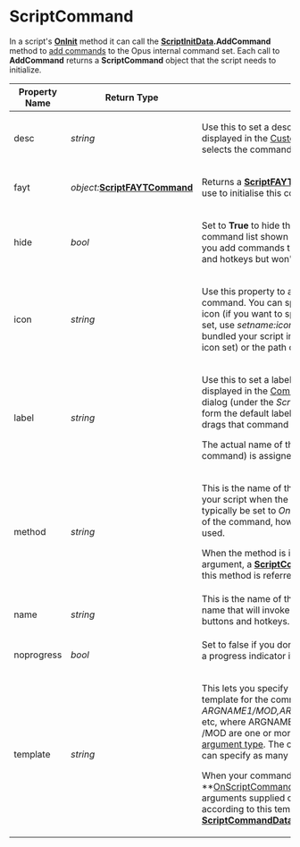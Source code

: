 # ScriptCommand

In a script's **[OnInit](../scripting_events/oninit.md)** method it can call the **[ScriptInitData](scriptinitdata.md).AddCommand** method to [add commands](/Manual/scripting/example_scripts/adding_a_new_internal_command.md) to the Opus internal command set. Each call to **AddCommand** returns a **ScriptCommand** object that the script needs to initialize.

<table>
<thead><tr><th>
Property Name</th><th>
Return Type</th><th>
Description
</th></tr></thead><tbody><tr><td>
desc</td><td>

*string*</td><td>

Use this to set a description for the command, that is displayed in the [Customize](/Manual/customize/README.md) dialog when the user selects the command from the [Commands tab](/Manual/customize/the_customize_dialog/commands.md).
</td></tr><tr><td>
fayt</td><td>

*object:***[ScriptFAYTCommand](scriptfaytcommand.md)**</td><td>

Returns a **[ScriptFAYTCommand](scriptfaytcommand.md)** object that you can use to initialise this command to [extend the FAYT field](/Manual/scripting/example_scripts/extending_the_fayt.md).
</td></tr><tr><td>
hide</td><td>

*bool*</td><td>

Set to **True** to hide this command from the drop-down command list shown in the [command editor](/Manual/customize/creating_your_own_buttons/command_editor/README.md). This lets you add commands that can still be used in buttons and hotkeys but won't clutter up the command list.
</td></tr><tr><td>
icon</td><td>

*string*</td><td>

Use this property to assign a default icon to this command. You can specify the name of an internal icon (if you want to specify an icon from a particular set, use *setname:iconname -* use this if you have bundled your script in a [script package](/Manual/scripting/script_add-ins/script_package.md) with its own icon set) or the path of an external icon or image file.
</td></tr><tr><td>
label</td><td>

*string*</td><td>

Use this to set a label for the command. This is displayed in the [Commands tab](/Manual/customize/the_customize_dialog/commands.md) of the [Customize](/Manual/customize/README.md) dialog (under the *Script Commands* category), and will form the default label of the button created if the user drags that command out to a toolbar.

The actual name of the command (used to invoke the command) is assigned through the **name** property.
</td></tr><tr><td>
method</td><td>

*string*</td><td>

This is the name of the method that Opus will call in your script when the command is invoked. This would typically be set to *OnXXXXX* where *XXXXX* is the name of the command, however any method name can be used.

When the method is invoked it is passed a single argument, a **[ScriptCommandData](scriptcommanddata.md)** object. Generically this method is referred to as **[OnScriptCommand](../scripting_events/onscriptcommand.md)**.
</td></tr><tr><td>
name</td><td>

*string*</td><td>
This is the name of the command. This determines the name that will invoke the command when it is used in buttons and hotkeys.
</td></tr><tr><td>
noprogress</td><td>

*bool*</td><td>
Set to false if you don't want your command to display a progress indicator if more than one file is selected.
</td></tr><tr><td>
template</td><td>

*string*</td><td>

This lets you specify an optional command line template for the command. This is a string in the form *ARGNAME1/MOD,ARGNAME2/MOD,ARGNAME3/MOD*, etc, where ARGNAME is the name of the argument and /MOD are one or more [modifiers used to indicate the argument type](../../command_reference/argument_types.md). The command line template can specify as many arguments as needed.

When your command is invoked and its **[OnScriptCommand](../scripting_events/onscriptcommand.md)**event is triggered, any arguments supplied on the command line are parsed according to this template and provided via the **[ScriptCommandData](scriptcommanddata.md).[func](func.md).args** property.
</td></tr></tbody>
</table>

